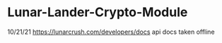 # Lunar-Lander-Crypto-Module
10/21/21 https://lunarcrush.com/developers/docs api docs taken offline
